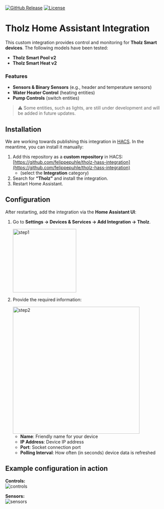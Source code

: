 [![GitHub Release](https://img.shields.io/github/release/felippepuhle/tholz-hass-integration.svg?style=flat-square)](https://github.com/felippepuhle/tholz-hass-integration/releases)
[![License](https://img.shields.io/github/license/felippepuhle/tholz-hass-integration.svg?style=flat-square)](LICENSE)

# Tholz Home Assistant Integration

This custom integration provides control and monitoring for **Tholz Smart devices**. The following models have been tested:

- **Tholz Smart Pool v2**  
- **Tholz Smart Heat v2**  

### Features

- **Sensors & Binary Sensors** (e.g., header and temperature sensors)  
- **Water Heater Control** (heating entities)  
- **Pump Controls** (switch entities)  

> ⚠️ Some entities, such as lights, are still under development and will be added in future updates.

## Installation

We are working towards publishing this integration in [HACS](https://hacs.xyz). In the meantime, you can install it manually:

1. Add this repository as a **custom repository** in HACS: [https://github.com/felippepuhle/tholz-hass-integration](https://github.com/felippepuhle/tholz-hass-integration)  
   - (select the **Integration** category)
2. Search for **“Tholz”** and install the integration.
3. Restart Home Assistant.

## Configuration

After restarting, add the integration via the **Home Assistant UI**:

1. Go to **Settings → Devices & Services → Add Integration → Tholz**.

   <img src="https://iili.io/KAXQ6bI.png" alt="step1" height="200">

2. Provide the required information:  

   <img src="https://iili.io/KAXQrRp.png" alt="step2" height="400">

     - **Name**: Friendly name for your device  
     - **IP Address**: Device IP address  
     - **Port**: Socket connection port  
     - **Polling Interval**: How often (in seconds) device data is refreshed

## Example configuration in action

**Controls:**  
<img src="https://iili.io/KAXQixt.png" alt="controls" style="max-height:200px;">

**Sensors:**  
<img src="https://iili.io/KAXQLsn.png" alt="sensors" style="max-height:200px;">
